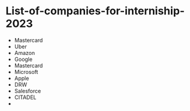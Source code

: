 # List-of-companies-for-interniship-2023

- Mastercard
- Uber
- Amazon
- Google
- Mastercard
- Microsoft
- Apple
- DRW
- Salesforce
- CITADEL
- 
